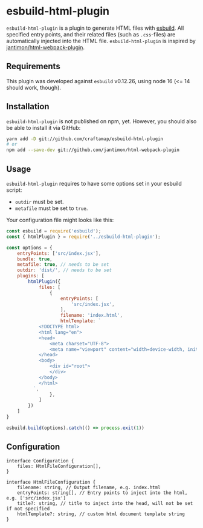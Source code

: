 # esbuild-html-plugin

`esbuild-html-plugin` is a plugin to generate HTML files with [esbuild](https://esbuild.github.io/).
All specified entry points, and their related files (such as `.css`-files) are automatically injected into the HTML file.
`esbuild-html-plugin` is inspired by [jantimon/html-webpack-plugin](https://github.com/jantimon/html-webpack-plugin).

## Requirements

This plugin was developed against `esbuild` v0.12.26, using node 16 (<= 14 should work, though).

## Installation

`esbuild-html-plugin` is not published on npm, yet. However, you should also be able to install it via GitHub:

```bash
yarn add -D git://github.com/craftamap/esbuild-html-plugin
# or
npm add --save-dev git://github.com/jantimon/html-webpack-plugin
```

## Usage

`esbuild-html-plugin` requires to have some options set in your esbuild script:

- `outdir` must be set.
- `metafile` must be set to `true`.

Your configuration file might looks like this:

```javascript
const esbuild = require('esbuild');
const { htmlPlugin } = require('../esbuild-html-plugin');

const options = {
    entryPoints: ['src/index.jsx'],
    bundle: true,
    metafile: true, // needs to be set
    outdir: 'dist/', // needs to be set
    plugins: [
        htmlPlugin({
            files: [
                {
                    entryPoints: [
                        'src/index.jsx',
                    ],
                    filename: 'index.html',
                    htmlTemplate: `
            <!DOCTYPE html>
            <html lang="en">
            <head>
                <meta charset="UTF-8">
                <meta name="viewport" content="width=device-width, initial-scale=1.0">
            </head>
            <body>
                <div id="root">
                </div>
            </body>
            </html>
          `,
                },
            ]
        })
    ]
}

esbuild.build(options).catch(() => process.exit(1))
```

## Configuration

```
interface Configuration {
    files: HtmlFileConfiguration[],
}

interface HtmlFileConfiguration {
    filename: string, // Output filename, e.g. index.html
    entryPoints: string[], // Entry points to inject into the html, e.g. ['src/index.jsx']
    title?: string, // title to inject into the head, will not be set if not specified
    htmlTemplate?: string, // custom html document template string
}
```
